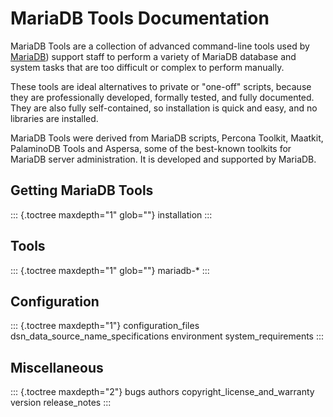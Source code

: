 # MariaDB Tools Documentation

MariaDB Tools are a collection of advanced command-line tools used by
[MariaDB](http://www.mariadb.com/)) support staff to perform a variety
of MariaDB database and system tasks that are too difficult or complex
to perform manually.

These tools are ideal alternatives to private or \"one-off\" scripts,
because they are professionally developed, formally tested, and fully
documented. They are also fully self-contained, so installation is quick
and easy, and no libraries are installed.

MariaDB Tools were derived from MariaDB scripts, Percona Toolkit,
Maatkit, PalaminoDB Tools and Aspersa, some of the best-known toolkits
for MariaDB server administration. It is developed and supported by
MariaDB.

## Getting MariaDB Tools

::: {.toctree maxdepth="1" glob=""}
installation
:::

## Tools

::: {.toctree maxdepth="1" glob=""}
mariadb-\*
:::

## Configuration

::: {.toctree maxdepth="1"}
configuration_files dsn_data_source_name_specifications environment
system_requirements
:::

## Miscellaneous

::: {.toctree maxdepth="2"}
bugs authors copyright_license_and_warranty version release_notes
:::
